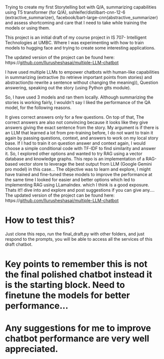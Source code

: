 Trying to create my first Storytelling bot with Q/A, summarizing capabilities using T5 transformer (for Q/A), sshleifer/distilbart-cnn-12-6 (extractive_summarizer), facebook/bart-large-cnn(abstractive_summarizer) and assess shortcoming and care that I need to take while training the models or using them. <br>

This project is an initial draft of my course project in IS 707- Intelligent Technologies at UMBC. Where I was experimenting with how to train models to hugging face and trying to create some interesting applications. <br>

The updated version of the project can be found here: https://[github.com/Ilurusheshasai/multiple-LLM-chatbot](https://github.com/Ilurusheshasai/Chatbot-llamaIndex-gemini-RAG) <br>

I have used multiple LLMs to empower chatbots with human-like capabilities in summarizing (extractive (to retrieve important points from stories) and abstraction(to rewrite a sentence without changing the meaning)), Question answering, speaking out the story (using Python gtts module).

So, I have used 3 models and ran them locally.
Although summarizing the stories is working fairly, I wouldn't say I liked the performance of the QA model, for the following reasons.

It gives correct answers only for a few questions.
On top of that, The correct answers are also not convincing because it looks like they give answers giving the exact sentence from the story.
My argument is if there is an LLM that learned a lot from pre-training before, I do not want to train it again by passing questions, context, and answers to work on my local story base. If I had to train it on question answer and context again, I would choose a simple conditional code with TF-IDF to find similarity and answer it.
So, I explored other options and wanted to try RAG using a vector database and knowledge graphs.
This repo is an implementation of a RAG-based vector store to leverage the best output from LLM (Google Gemini pro model) in this case...
The objective was to learn and explore, I might have trained and fine-tuned these models to improve the performance at the same time I looked for easier and better options which led to implementing RAG using LLamaIndex. which I think is a good exposure. Thats it!! dive into and explore and post suggestions if you can give any....
The updated version of the project can be found here: https://[github.com/Ilurusheshasai/multiple-LLM-chatbot](https://github.com/Ilurusheshasai/Chatbot-llamaIndex-gemini-RAG) <br>

# How to test this?
Just clone this repo, run the final_draft.py with other folders, and just respond to the prompts, you will be able to access all the services of this draft chatbot.

# Key points to remember this is not the final polished chatbot instead it is the starting block. Need to finetune the models for better performance...
# Any suggestions for me to improve chatbot performance are very well appreciated.  
